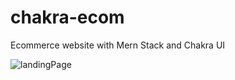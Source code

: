 # chakra-ecom
Ecommerce website with Mern Stack and Chakra UI

![landingPage](https://github.com/Copheles/chakra-ecom/assets/61428497/85cb8d91-2e4b-4ec7-a362-36b22b26b262)
